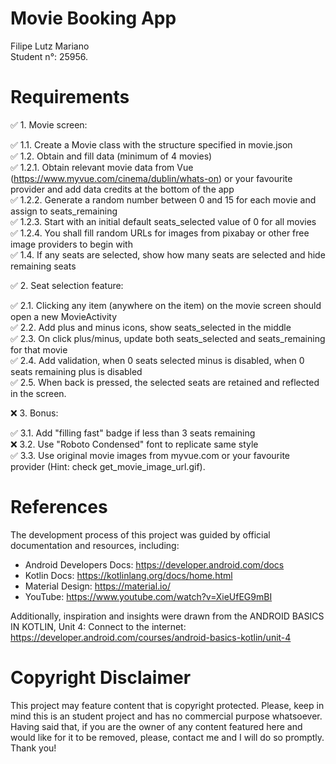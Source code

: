 # Movie Booking App <br />

Filipe Lutz Mariano <br />
Student n°: 25956. <br />

# Requirements <br />

✅ 1. Movie screen:  <br />

✅ 1.1. Create a Movie class with the structure specified in movie.json <br />
✅ 1.2. Obtain and fill data (minimum of 4 movies)<br />
✅ 1.2.1. Obtain relevant movie data from Vue (https://www.myvue.com/cinema/dublin/whats-on) or your favourite provider and add data credits at the bottom of the app<br />
✅ 1.2.2. Generate a random number between 0 and 15 for each movie and assign to seats_remaining <br />
✅ 1.2.3. Start with an initial default seats_selected value of 0 for all movies <br />
✅ 1.2.4. You shall fill random URLs for images from pixabay or other free image providers to begin with <br />
✅ 1.4. If any seats are selected, show how many seats are selected and hide remaining seats <br />

✅ 2. Seat selection feature: <br />

✅ 2.1. Clicking any item (anywhere on the item) on the movie screen should open a new MovieActivity <br />
✅ 2.2. Add plus and minus icons, show seats_selected in the middle <br />
✅ 2.3. On click plus/minus, update both seats_selected and seats_remaining for that movie <br />
✅ 2.4. Add validation, when 0 seats selected minus is disabled, when 0 seats remaining plus is disabled <br />
✅ 2.5. When back is pressed, the selected seats are retained and reflected in the screen. <br />

❌ 3. Bonus: <br />

✅ 3.1. Add "filling fast" badge if less than 3 seats remaining <br />
❌ 3.2. Use "Roboto Condensed" font to replicate same style  <br />
✅ 3.3. Use original movie images from myvue.com or your favourite provider (Hint: check get_movie_image_url.gif). <br />

# References

The development process of this project was guided by official documentation and resources, including:

  * Android Developers Docs: https://developer.android.com/docs <br />
  * Kotlin Docs: https://kotlinlang.org/docs/home.html <br />
  * Material Design: https://material.io/ <br />
  * YouTube: https://www.youtube.com/watch?v=XieUfEG9mBI <br />

Additionally, inspiration and insights were drawn from the ANDROID BASICS IN KOTLIN, Unit 4: Connect to the internet: https://developer.android.com/courses/android-basics-kotlin/unit-4

# Copyright Disclaimer

This project may feature content that is copyright protected. Please, keep in mind this is an student project and has no commercial purpose whatsoever. Having said that, if you are the owner of any content featured here and would like for it to be removed, please, contact me and I will do so promptly. Thank you!


